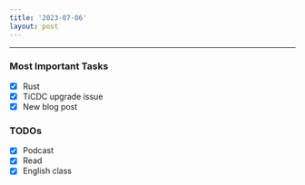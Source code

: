 ```yaml
---
title: '2023-07-06'
layout: post
---
```


---

### Most Important Tasks

- [x] Rust
- [x] TiCDC upgrade issue
- [x] New blog post

### TODOs

- [x] Podcast
- [x] Read
- [x] English class
